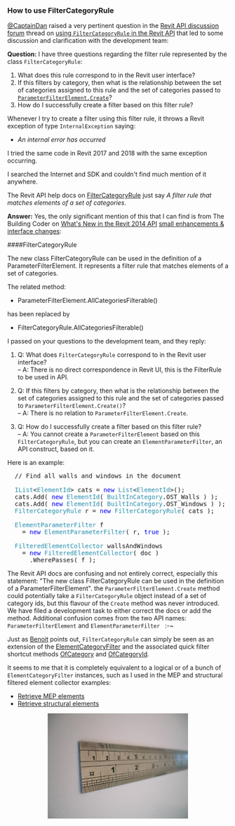 <head>
<meta http-equiv="Content-Type" content="text/html; charset=utf-8">
<link rel="stylesheet" type="text/css" href="bc.css">
<!--
<script src="run_prettify.js" type="text/javascript"></script>
<script src="https://google-code-prettify.googlecode.com/svn/loader/run_prettify.js" type="text/javascript"></script>
-->
</head>

<!---

- 14200462 [Using FilterCategoryRule in the Revit API]
  https://forums.autodesk.com/t5/revit-api-forum/using-filtercategoryrule-in-the-revit-api/m-p/7983645

 #RevitAPI @AutodeskRevit #bim #dynamobim @AutodeskForge #ForgeDevCon 

@CaptainDan raised a very pertinent question in
the discussion forum on using <code>FilterCategoryRule</code> in the Revit API that
led to some discussion and clarification with the development team:
I have three questions regarding the filter rule represented by this class...

--->

### How to use FilterCategoryRule

[@CaptainDan](https://forums.autodesk.com/t5/user/viewprofilepage/user-id/1003305) raised
a very pertinent question in
the [Revit API discussion forum](http://forums.autodesk.com/t5/revit-api-forum/bd-p/160) thread
on [using `FilterCategoryRule` in the Revit API](https://forums.autodesk.com/t5/revit-api-forum/using-filtercategoryrule-in-the-revit-api/m-p/7983645) that
led to some discussion and clarification with the development team:

**Question:** I have three questions regarding the filter rule represented by the class `FilterCategoryRule`:

1. What does this rule correspond to in the Revit user interface?
2. If this filters by category, then what is the relationship between the set of categories assigned to this rule and the set of categories passed
to [`ParameterFilterElement.Create`](http://www.revitapidocs.com/2018.1/afa22520-52de-c6b3-fac8-246fe2f8e4fe.htm)?
3. How do I successfully create a filter based on this filter rule?

Whenever I try to create a filter using this filter rule, it throws a Revit exception of type `InternalException` saying:

- *An internal error has occurred*

I tried the same code in Revit 2017 and 2018 with the same exception occurring.

I searched the Internet and SDK and couldn't find much mention of it anywhere.

The Revit API help docs on [FilterCategoryRule](http://www.revitapidocs.com/2018.1/7df5b10b-c423-b5c8-6492-1274d7a447d9.htm) just
say *A filter rule that matches elements of a set of categories*.



**Answer:** Yes, the only significant mention of this that I can find is from The Building Coder
on [What's New in the Revit 2014 API](http://thebuildingcoder.typepad.com/blog/2013/04/whats-new-in-the-revit-2014-api.html)
[small enhancements &amp; interface changes](http://thebuildingcoder.typepad.com/blog/2013/04/whats-new-in-the-revit-2014-api.html#3):

####<a name="3"></a>FilterCategoryRule

The new class FilterCategoryRule can be used in the definition of a ParameterFilterElement.
It represents a filter rule that matches elements of a set of categories.

The related method:

- ParameterFilterElement.AllCategoriesFilterable()

has been replaced by

- FilterCategoryRule.AllCategoriesFilterable()

I passed on your questions to the development team, and they reply:

1. Q: What does `FilterCategoryRule` correspond to in the Revit user interface?
<br/>&ndash; A: There is no direct correspondence in Revit UI, this is the FilterRule to be used in API.

2. Q: If this filters by category, then what is the relationship between the set of categories assigned to this rule and the set of categories passed to `ParameterFilterElement.Create()`?
<br/>&ndash; A: There is no relation to `ParameterFilterElement.Create`.

3. Q: How do I successfully create a filter based on this filter rule?
<br/>&ndash; A: You cannot create a `ParameterFilterElement` based on this `FilterCategoryRule`, but you can create an `ElementParameterFilter`, an API construct, based on it.

Here is an example:

<pre class="code">
  // Find all walls and windows in the document

  <span style="color:#2b91af;">IList</span>&lt;<span style="color:#2b91af;">ElementId</span>&gt;&nbsp;cats&nbsp;=&nbsp;<span style="color:blue;">new</span>&nbsp;<span style="color:#2b91af;">List</span>&lt;<span style="color:#2b91af;">ElementId</span>&gt;();
  cats.Add(&nbsp;<span style="color:blue;">new</span>&nbsp;<span style="color:#2b91af;">ElementId</span>(&nbsp;<span style="color:#2b91af;">BuiltInCategory</span>.OST_Walls&nbsp;)&nbsp;);
  cats.Add(&nbsp;<span style="color:blue;">new</span>&nbsp;<span style="color:#2b91af;">ElementId</span>(&nbsp;<span style="color:#2b91af;">BuiltInCategory</span>.OST_Windows&nbsp;)&nbsp;);
  <span style="color:#2b91af;">FilterCategoryRule</span>&nbsp;r&nbsp;=&nbsp;<span style="color:blue;">new</span>&nbsp;<span style="color:#2b91af;">FilterCategoryRule</span>(&nbsp;cats&nbsp;);
   
  <span style="color:#2b91af;">ElementParameterFilter</span>&nbsp;f&nbsp;
  &nbsp;&nbsp;=&nbsp;<span style="color:blue;">new</span>&nbsp;<span style="color:#2b91af;">ElementParameterFilter</span>(&nbsp;r,&nbsp;<span style="color:blue;">true</span>&nbsp;);
   
  <span style="color:#2b91af;">FilteredElementCollector</span>&nbsp;wallsAndWindows&nbsp;
  &nbsp;&nbsp;=&nbsp;<span style="color:blue;">new</span>&nbsp;<span style="color:#2b91af;">FilteredElementCollector</span>(&nbsp;doc&nbsp;)
  &nbsp;&nbsp;&nbsp;&nbsp;.WherePasses(&nbsp;f&nbsp;);
</pre>

The Revit API docs are confusing and not entirely correct, especially this statement: "The new class FilterCategoryRule can be used in the definition of a ParameterFilterElement". the `ParameterFilterElement.Create` method could potentially take a `FilterCategoryRule` object instead of a set of category ids, but this flavour of the `Create` method was never introduced. We have filed a development task to either correct the docs or add the method. Additional confusion comes from the two API names: `ParameterFilterElement` and `ElementParameterFilter` &nbsp; :-~ 

Just as [Benoit](https://forums.autodesk.com/t5/user/viewprofilepage/user-id/4496032) points
out, `FilterCategoryRule` can simply be seen as an extension of
the [ElementCategoryFilter](http://www.revitapidocs.com/2018.1/b492ddf4-3058-8f9b-dfcc-8d5c4abb3605.htm)
and the associated quick filter shortcut methods 
[OfCategory](http://www.revitapidocs.com/2018.1/c3523c35-4a07-9723-3c28-de3cc47b2ad0.htm)
and [OfCategoryId](http://www.revitapidocs.com/2018.1/63304108-73f8-844e-82fc-5b8fad9839b0.htm).

It seems to me that it is completely equivalent to a logical or of a bunch of `ElementCategoryFilter` instances, such as I used in the MEP and structural filtered element collector examples:

- [Retrieve MEP elements](http://thebuildingcoder.typepad.com/blog/2010/06/retrieve-mep-elements-and-connectors.html)
- [Retrieve structural elements](http://thebuildingcoder.typepad.com/blog/2010/07/retrieve-structural-elements.html)

<center>
<img src="img/steel_ruler_closeup.jpg" alt="Steel rule" width="320"/>
</center>
